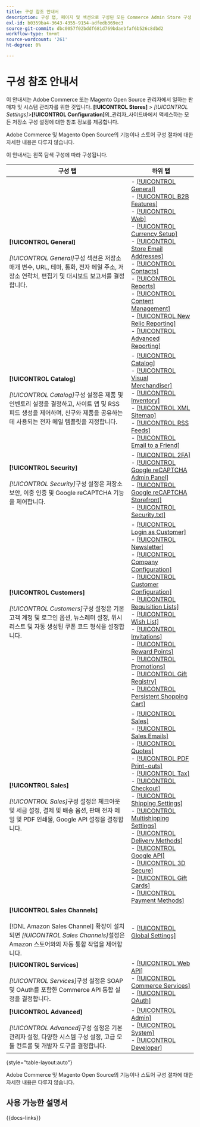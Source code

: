 ```yaml
---
title: 구성 참조 안내서
description: 구성 탭, 페이지 및 섹션으로 구성된 모든 Commerce Admin Store 구성 설정에 대한 설명 정보를 검토하십시오.
exl-id: b0359ba4-3643-4355-9154-adfedb369ec3
source-git-commit: dbc0057f02bddf681d769bdaebfaf6b526c8dbd2
workflow-type: tm+mt
source-wordcount: '261'
ht-degree: 0%

---
```


# 구성 참조 안내서

이 안내서는 Adobe Commerce 또는 Magento Open Source 관리자에서 일하는 판매자 및 시스템 관리자를 위한 것입니다. **[!UICONTROL Stores]** > _[!UICONTROL Settings]_>**[!UICONTROL Configuration]**&#x200B;의_&#x200B;관리자&#x200B;_사이드바에서 액세스하는 모든 저장소 구성 설정에 대한 참조 정보를 제공합니다.

Adobe Commerce 및 Magento Open Source의 기능이나 스토어 구성 절차에 대한 자세한 내용은 다루지 않습니다.

이 안내서는 왼쪽 탐색 구성에 따라 구성됩니다.

| 구성 탭 | 하위 탭 |
| ----------------- | ---------- |
| **[!UICONTROL General]** <br/><br/> _[!UICONTROL General]_&#x200B;구성 섹션은 저장소 매개 변수, URL, 테마, 통화, 전자 메일 주소, 저장소 연락처, 편집기 및 대시보드 보고서를 결정합니다. | - [[!UICONTROL General]](./general/general.md)<br>- [[!UICONTROL B2B Features]](./general/b2b-features.md)<br>- [[!UICONTROL Web]](./general/web.md)<br>- [[!UICONTROL Currency Setup]](./general/currency-setup.md)<br>- [[!UICONTROL Store Email Addresses]](./general/store-email-addresses.md)<br>- [[!UICONTROL Contacts]](./general/contacts.md)<br>- [[!UICONTROL Reports]](./general/reports.md)<br>- [[!UICONTROL Content Management]](./general/content-management.md)<br>- [[!UICONTROL New Relic Reporting]](./general/new-relic-reporting.md)<br>- [[!UICONTROL Advanced Reporting]](./general/advanced-reporting.md) |
| **[!UICONTROL Catalog]** <br/><br/> _[!UICONTROL Catalog]_&#x200B;구성 설정은 제품 및 인벤토리 설정을 결정하고, 사이트 맵 및 RSS 피드 생성을 제어하며, 친구와 제품을 공유하는 데 사용되는 전자 메일 템플릿을 지정합니다. | - [[!UICONTROL Catalog]](./catalog/catalog.md)<br>- [[!UICONTROL Visual Merchandiser]](./catalog/visual-merchandiser.md)<br>- [[!UICONTROL Inventory]](./catalog/inventory.md)<br>- [[!UICONTROL XML Sitemap]](./catalog/xml-sitemap.md)<br>- [[!UICONTROL RSS Feeds]](./catalog/rss-feeds.md)<br>- [[!UICONTROL Email to a Friend]](./catalog/email-to-a-friend.md) |
| **[!UICONTROL Security]** <br/><br/> _[!UICONTROL Security]_&#x200B;구성 설정은 저장소 보안, 이중 인증 및 Google reCAPTCHA 기능을 제어합니다. | - [[!UICONTROL 2FA]](./security/2fa.md)<br>- [[!UICONTROL Google reCAPTCHA Admin Panel]](./security/google-recaptcha-admin.md)<br>- [[!UICONTROL Google reCAPTCHA Storefront]](./security/google-recaptcha-storefront.md)<br>- [[!UICONTROL Security.txt]](./security/security-txt.md) |
| **[!UICONTROL Customers]** <br/><br/> _[!UICONTROL Customers]_&#x200B;구성 설정은 기본 고객 계정 및 로그인 옵션, 뉴스레터 설정, 위시리스트 및 자동 생성된 쿠폰 코드 형식을 설정합니다. | - [[!UICONTROL Login as Customer]](./customers/login-as-customer.md)<br>- [[!UICONTROL Newsletter]](./customers/newsletter.md)<br>- [[!UICONTROL Company Configuration]](./customers/company-configuration.md)<br>- [[!UICONTROL Customer Configuration]](./customers/customer-configuration.md)<br>- [[!UICONTROL Requisition Lists]](./customers/requisition-lists.md)<br>- [[!UICONTROL Wish List]](./customers/wishlist.md)<br>- [[!UICONTROL Invitations]](./customers/invitations.md)<br>- [[!UICONTROL Reward Points]](./customers/reward-points.md)<br>- [[!UICONTROL Promotions]](./customers/promotions.md)<br>- [[!UICONTROL Gift Registry]](./customers/gift-registry.md)<br>- [[!UICONTROL Persistent Shopping Cart]](./customers/persistent-shopping-cart.md) |
| **[!UICONTROL Sales]** <br/><br/> _[!UICONTROL Sales]_&#x200B;구성 설정은 체크아웃 및 세금 설정, 결제 및 배송 옵션, 판매 전자 메일 및 PDF 인쇄물, Google API 설정을 결정합니다. | - [[!UICONTROL Sales]](./sales/sales.md)<br>- [[!UICONTROL Sales Emails]](./sales/sales-emails.md)<br>- [[!UICONTROL Quotes]](./sales/quotes.md)<br>- [[!UICONTROL PDF Print-outs]](./sales/pdf-print-outs.md)<br>- [[!UICONTROL Tax]](./sales/tax.md)<br>- [[!UICONTROL Checkout]](./sales/checkout.md)<br>- [[!UICONTROL Shipping Settings]](./sales/shipping-settings.md)<br>- [[!UICONTROL Multishipping Settings]](./sales/multishipping-settings.md)<br>- [[!UICONTROL Delivery Methods]](./sales/delivery-methods.md)<br>- [[!UICONTROL Google API]](./sales/google-api.md)<br>- [[!UICONTROL 3D Secure]](./sales/3d-secure.md)<br>- [[!UICONTROL Gift Cards]](./sales/gift-cards.md)<br>- [[!UICONTROL Payment Methods]](./sales/payment-methods.md) |
| **[!UICONTROL Sales Channels]** <br/><br/> [!DNL Amazon Sales Channel] 확장이 설치되면 _[!UICONTROL Sales Channels]_&#x200B;설정은 Amazon 스토어와의 자동 통합 작업을 제어합니다. | - [[!UICONTROL Global Settings]](sales-channels.md) |
| **[!UICONTROL Services]** <br/><br/> _[!UICONTROL Services]_&#x200B;구성 설정은 SOAP 및 OAuth를 포함한 Commerce API 통합 설정을 결정합니다. | - [[!UICONTROL Web API]](./services/magento-web-api.md)<br>- [[!UICONTROL Commerce Services]](./services/saas.md)<br>- [[!UICONTROL OAuth]](./services/oauth.md) |
| **[!UICONTROL Advanced]** <br/><br/> _[!UICONTROL Advanced]_&#x200B;구성 설정은 기본 관리자 설정, 다양한 시스템 구성 설정, 고급 모듈 컨트롤 및 개발자 도구를 결정합니다. | - [[!UICONTROL Admin]](./advanced/admin.md)<br>- [[!UICONTROL System]](./advanced/system.md)<br>- [[!UICONTROL Developer]](./advanced/developer.md) |

{style="table-layout:auto"}

Adobe Commerce 및 Magento Open Source의 기능이나 스토어 구성 절차에 대한 자세한 내용은 다루지 않습니다.

## 사용 가능한 설명서

{{docs-links}}
